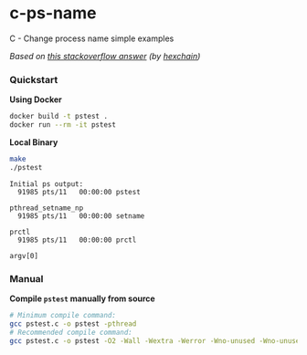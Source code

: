 # c-ps-name
C - Change process name simple examples

*Based on [this stackoverflow answer](https://stackoverflow.com/a/55584492/20900387) (by [hexchain](https://stackoverflow.com/users/1025199/hexchain))*

### Quickstart

**Using Docker**

```bash
docker build -t pstest .
docker run --rm -it pstest
```

**Local Binary**

```bash
make
./pstest
```



```
Initial ps output:
  91985 pts/11   00:00:00 pstest

pthread_setname_np
  91985 pts/11   00:00:00 setname

prctl
  91985 pts/11   00:00:00 prctl

argv[0]
```

### Manual

**Compile `pstest` manually from source**

```bash
# Minimum compile command:
gcc pstest.c -o pstest -pthread
# Recommended compile command:
gcc pstest.c -o pstest -O2 -Wall -Wextra -Werror -Wno-unused -Wno-unused-result -std=gnu99 -pthread -D_GNU_SOURCE
```

